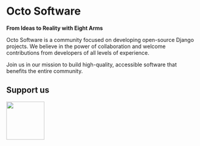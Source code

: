 # Octo Software
**From Ideas to Reality with Eight Arms**


Octo Software is a community focused on developing open-source Django projects. We believe in the power of collaboration and welcome contributions from developers of all levels of experience.

Join us in our mission to build high-quality, accessible software that benefits the entire community.

### 
## Support us

<div> 
  <a href="https://www.patreon.com/oc_to/">
  <img src="https://img.shields.io/badge/Patreon-F96854?style=for-the-badge&logo=patreon&logoColor=white" width="100">
  </a>
</div>
